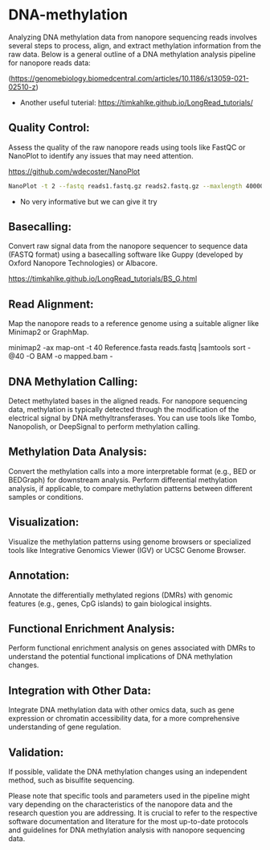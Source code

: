 # DNA-methylation
Analyzing DNA methylation data from nanopore sequencing reads involves several steps to process, align, and extract methylation information from the raw data. Below is a general outline of a DNA methylation analysis pipeline for nanopore reads data:

(https://genomebiology.biomedcentral.com/articles/10.1186/s13059-021-02510-z)  

- Another useful tuterial: https://timkahlke.github.io/LongRead_tutorials/

## Quality Control:

Assess the quality of the raw nanopore reads using tools like FastQC or NanoPlot to identify any issues that may need attention.

https://github.com/wdecoster/NanoPlot

````bash
NanoPlot -t 2 --fastq reads1.fastq.gz reads2.fastq.gz --maxlength 40000 --plots hex dot
````
- No very informative but we can give it try
  
## Basecalling:

Convert raw signal data from the nanopore sequencer to sequence data (FASTQ format) using a basecalling software like Guppy (developed by Oxford Nanopore Technologies) or Albacore.

https://timkahlke.github.io/LongRead_tutorials/BS_G.html

## Read Alignment:

Map the nanopore reads to a reference genome using a suitable aligner like Minimap2 or GraphMap.

minimap2 -ax map-ont -t 40 Reference.fasta reads.fastq |samtools sort -@40 -O BAM -o mapped.bam -

## DNA Methylation Calling:

Detect methylated bases in the aligned reads. For nanopore sequencing data, methylation is typically detected through the modification of the electrical signal by DNA methyltransferases.
You can use tools like Tombo, Nanopolish, or DeepSignal to perform methylation calling.

## Methylation Data Analysis:

Convert the methylation calls into a more interpretable format (e.g., BED or BEDGraph) for downstream analysis.
Perform differential methylation analysis, if applicable, to compare methylation patterns between different samples or conditions.

## Visualization:

Visualize the methylation patterns using genome browsers or specialized tools like Integrative Genomics Viewer (IGV) or UCSC Genome Browser.

## Annotation:

Annotate the differentially methylated regions (DMRs) with genomic features (e.g., genes, CpG islands) to gain biological insights.

## Functional Enrichment Analysis:

Perform functional enrichment analysis on genes associated with DMRs to understand the potential functional implications of DNA methylation changes.

## Integration with Other Data:

Integrate DNA methylation data with other omics data, such as gene expression or chromatin accessibility data, for a more comprehensive understanding of gene regulation.

## Validation:

If possible, validate the DNA methylation changes using an independent method, such as bisulfite sequencing.

Please note that specific tools and parameters used in the pipeline might vary depending on the characteristics of the nanopore data and the research question you are addressing. It is crucial to refer to the respective software documentation and literature for the most up-to-date protocols and guidelines for DNA methylation analysis with nanopore sequencing data.
